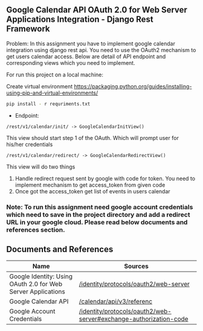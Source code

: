 ## Google Calendar API OAuth 2.0 for Web Server Applications Integration - Django Rest Framework

Problem: In this assignment you have to implement google calendar integration using django rest api. 
You need to use the OAuth2 mechanism to get users calendar access. Below are detail of API endpoint and corresponding views which you need to implement.

For run this project on a local machine:

Create virtual environment
https://packaging.python.org/guides/installing-using-pip-and-virtual-environments/

```sh
pip install - r requriments.txt
```

- Endpoint:
```
/rest/v1/calendar/init/ -> GoogleCalendarInitView()
```
This view should start step 1 of the OAuth. Which will prompt user for his/her credentials

```
/rest/v1/calendar/redirect/ -> GoogleCalendarRedirectView()
```
This view will do two things
1. Handle redirect request sent by google with code for token. You
need to implement mechanism to get access_token from given
code
2. Once got the access_token get list of events in users calendar

### Note: To run this assignment need google account credentials which need to save in the project directory and add a redirect URL in your google cloud. Please read below documents and references section.

## Documents and References

| Name | Sources |
| ------ | ------ |
| Google Identity: Using OAuth 2.0 for Web Server Applications | [/identity/protocols/oauth2/web-server][PlDb] |
| Google Calendar API | [/calendar/api/v3/referenc][PlGh] |
| Google Account Credentials| [/identity/protocols/oauth2/web-server#exchange-authorization-code][PlIa] |


[PlDb]: <https://developers.google.com/identity/protocols/oauth2/web-server>
[PlGh]: <https://developers.google.com/calendar/api/v3/reference>
[PlIa]: <https://developers.google.com/identity/protocols/oauth2/web-server#exchange-authorization-codee>
